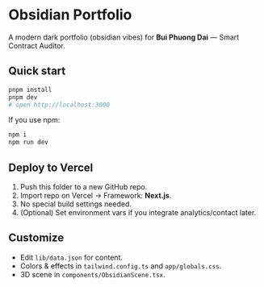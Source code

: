 # Obsidian Portfolio

A modern dark portfolio (obsidian vibes) for **Bui Phuong Dai** — Smart Contract Auditor.

## Quick start
```bash
pnpm install
pnpm dev
# open http://localhost:3000
```

If you use npm:
```bash
npm i
npm run dev
```

## Deploy to Vercel
1. Push this folder to a new GitHub repo.
2. Import repo on Vercel → Framework: **Next.js**.
3. No special build settings needed.  
4. (Optional) Set environment vars if you integrate analytics/contact later.

## Customize
- Edit `lib/data.json` for content.
- Colors & effects in `tailwind.config.ts` and `app/globals.css`.
- 3D scene in `components/ObsidianScene.tsx`.
